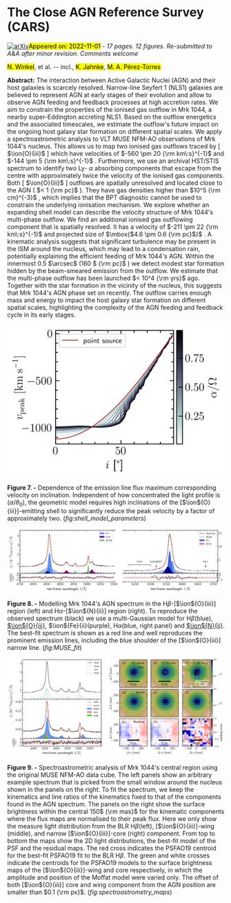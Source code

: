 <div class="macros" style="visibility:hidden;">
$\newcommand{\ensuremath}{}$
$\newcommand{\xspace}{}$
$\newcommand{\object}[1]{\texttt{#1}}$
$\newcommand{\farcs}{{.}''}$
$\newcommand{\farcm}{{.}'}$
$\newcommand{\arcsec}{''}$
$\newcommand{\arcmin}{'}$
$\newcommand{\ion}[2]{#1#2}$
$\newcommand{\textsc}[1]{\textrm{#1}}$
$\newcommand{\hl}[1]{\textrm{#1}}$
$\newcommand{\footnote}[1]{}$</div>

<div class="macros" style="visibility:hidden;">
$\newcommand{\ensuremath}{}$
$\newcommand{\xspace}{}$
$\newcommand{\object}[1]{\texttt{#1}}$
$\newcommand{\farcs}{{.}''}$
$\newcommand{\farcm}{{.}'}$
$\newcommand{\arcsec}{''}$
$\newcommand{\arcmin}{'}$
$\newcommand{\ion}[2]{#1#2}$
$\newcommand{\textsc}[1]{\textrm{#1}}$
$\newcommand{\hl}[1]{\textrm{#1}}$
$\newcommand{\footnote}[1]{}$</div>



<div id="title">

# The Close AGN Reference Survey (CARS)

</div>
<div id="comments">

[![arXiv](https://img.shields.io/badge/arXiv-2211.00657-b31b1b.svg)](https://arxiv.org/abs/2211.00657)<mark>Appeared on: 2022-11-01</mark> - _17 pages. 12 figures. Re-submitted to A&A after minor revision. Comments welcome_

</div>
<div id="authors">

<mark>N. Winkel</mark>, et al. -- incl., <mark>K. Jahnke</mark>, <mark>M. A. Pérez-Torres</mark>

</div>
<div id="abstract">

**Abstract:** The interaction between Active Galactic Nuclei (AGN) and their host galaxies is scarcely resolved. Narrow-line Seyfert 1 (NLS1) galaxies are believed to represent AGN at early stages of their evolution and allow to observe AGN feeding and feedback processes at high accretion rates. We aim to constrain the properties of the ionised gas outflow in Mrk 1044, a nearby super-Eddington accreting NLS1. Based on the outflow energetics and the associated timescales, we estimate the outflow's future impact on the ongoing host galaxy star formation on different spatial scales. We apply a spectroastrometric analysis to VLT MUSE NFM-AO observations of Mrk 1044's nucleus. This allows us to map two ionised gas outflows traced by [ $\ion{O}{iii}$ ] which have velocities of $-560 \pm 20 {\rm km\:s}^{-1}$ and $-144 \pm 5  {\rm km\:s}^{-1}$ .   Furthermore, we use an archival HST/STIS spectrum to identify two Ly- $\alpha$ absorbing components that escape from the centre with approximately twice the velocity of the ionised gas components. Both [ $\ion{O}{iii}$ ] outflows are spatially unresolved and located close to the AGN ( $< 1 {\rm pc}$ ). They have gas densities higher than $10^5  {\rm cm}^{-3}$ , which implies that the BPT diagnostic cannot be used to constrain the underlying ionisation mechanism.   We explore whether an expanding shell model can describe the velocity structure of Mrk 1044's multi-phase outflow.   We find an additional ionised gas outflowing component that is spatially resolved. It has a velocity of $-211 \pm 22  {\rm km\:s}^{-1}$ and projected size of $\mbox{$4.6 \pm 0.6  {\rm pc}$}$ .   A kinematic analysis suggests that significant turbulence may be present in the ISM around the nucleus, which may lead to a condensation rain, potentially explaining the efficient feeding of Mrk 1044's AGN.   Within the innermost 0.5 $\arcsec$ (160 $ {\rm pc}$ ) we detect modest star formation hidden by the beam-smeared emission from the outflow. We estimate that the multi-phase outflow has been launched $< 10^4  {\rm yrs}$ ago. Together with the star formation in the vicinity of the nucleus, this suggests that Mrk 1044's AGN phase set on recently.    The outflow carries enough mass and energy to impact the host galaxy star formation on different spatial scales, highlighting the complexity of the AGN feeding and feedback cycle in its early stages.

</div>

<div id="div_fig1">

<img src="tmp_2211.00657/./Figures/05_Appendix/shell_model_parameters.png" alt="Fig7" width="100%"/>

**Figure 7. -** Dependence of the emission line flux maximum corresponding velocity on inclination. Independent of how concentrated the light profile is ($\alpha/\theta_0$), the geometric model requires high inclinations of the [$\ion${O}{iii}]-emitting shell to significantly reduce the peak velocity by a factor of approximately two.
  (*fig:shell_model_parameters*)

</div>
<div id="div_fig2">

<img src="tmp_2211.00657/./Figures/03_Analysis/Mrk1044_QSO_spec_full.png" alt="Fig8" width="100%"/>

**Figure 8. -** Modelling Mrk 1044's AGN spectrum in the H$\beta$-[$\ion${O}{iii}] region (left) and H$\alpha$-[$\ion${N}{ii}] region (right). To reproduce the observed spectrum (black) we use a multi-Gaussian model for H$\beta$(blue), [$\ion${O}{iii}](green), $\ion${Fe}{ii}(purple), H$\alpha$(blue, right panel) and [$\ion${N}{ii}](red). The best-fit spectrum is shown as a red line and well reproduces the prominent emission lines, including the blue shoulder of the [$\ion${O}{iii}] narrow line. (*fig:MUSE_fit*)

</div>
<div id="div_fig3">

<img src="tmp_2211.00657/./Figures/03_Analysis/spectroastrometry.png" alt="Fig9" width="100%"/>

**Figure 9. -** Spectroastrometric analysis of Mrk 1044's central region using the original MUSE NFM-AO data cube.
            The left panels show an arbitrary example spectrum that is picked from the small window around the nucleus shown in the panels on the right. To fit the spectrum, we keep the kinematics and line ratios of the kinematics fixed to that of the components found in the AGN spectrum.
            The panels on the right show the surface brightness within the central 150$ {\rm mas}$ for the kinematic components where the flux maps are normalised to their peak flux.
            Here we only show the measure light distribution from the BLR H$\beta$(left), [$\ion${O}{iii}]-wing (middle), and narrow [$\ion${O}{iii}]-core (right) component. From top to bottom the maps show the 2D light distributions, the best-fit model of the PSF and the residual maps. The red cross indicates the PSFAO19 centroid for the best-fit PSFAO19 fit to the BLR H$\beta$. The green and white crosses indicate the centroids for the PSFAO19 models to the surface brightness maps of the [$\ion${O}{iii}]-wing and core respectively, in which the amplitude and position of the Moffat model were varied only. The offset of both [$\ion${O}{iii}] core and wing component from the AGN position are smaller than $0.1 {\rm px}$. (*fig:spectroastrometry_maps*)

</div>